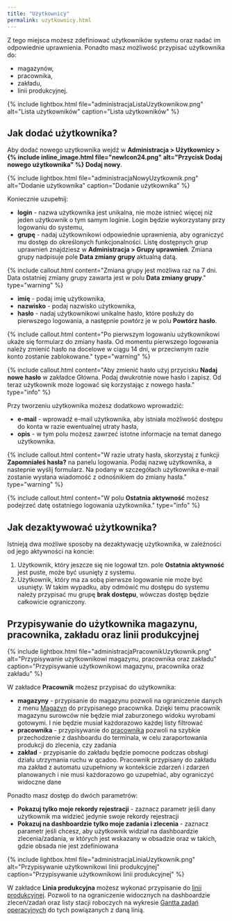 ```yaml
---
title: "Użytkownicy"
permalink: uzytkownicy.html 
---
```


Z tego miejsca możesz zdefiniować użytkowników systemu oraz nadać im odpowiednie uprawnienia. Ponadto masz możliwość przypisać użytkownika do:

- magazynów,
- pracownika,
- zakładu,
- linii produkcyjnej.

{% include lightbox.html file="administracjaListaUzytkownikow.png" alt="Lista użytkowników" caption="Lista użytkowników" %}

## Jak dodać użytkownika?

Aby dodać nowego uzytkownika wejdź w **Administracja > Użytkownicy > {% include inline_image.html file="newIcon24.png" alt="Przycisk Dodaj nowego użytkownika" %} Dodaj nowy**.
  
{% include lightbox.html file="administracjaNowyUzytkownik.png" alt="Dodanie użytkownika" caption="Dodanie użytkownika" %}

Koniecznie uzupełnij:
- **login** - nazwa użytkownika jest unikalna, nie może istnieć więcej niż jeden użytkownik o tym samym loginie. Login będzie wykorzystany przy logowaniu do systemu,
- **grupę** - nadaj użytkownikowi odpowiednie uprawnienia, aby ograniczyć mu dostęp do określonych funkcjonalności. Listę dostępnych grup uprawnień znajdziesz w **Administracja > Grupy uprawnień**. Zmiana grupy nadpisuje pole **Data zmiany grupy** aktualną datą.

{% include callout.html content="Zmiana grupy jest możliwa raz na 7 dni. Data ostatniej zmiany grupy zawarta jest w polu **Data zmiany grupy**." type="warning" %}

- **imię** - podaj imię użytkownika,
- **nazwisko** - podaj nazwisko użytkownika,
- **hasło** - nadaj użytkownikowi unikalne hasło, które posłuży do pierwszego logowania, a następnie powtórz je w polu **Powtórz hasło**.

{% include callout.html content="Po pierwszym logowaniu użytkownikowi ukaże się formularz do zmiany hasła. Od momentu pierwszego logowania należy zmienić hasło na docelowe w ciągu 14 dni, w przeciwnym razie konto zostanie zablokowane." type="warning" %}

{% include callout.html content="Aby zmienić hasło użyj przycisku **Nadaj nowe hasło** w zakładce Główna. Podaj dwukrotnie nowe hasło i zapisz. Od teraz użytkownik może logować się korzystając z nowego hasła." type="info" %} 


Przy tworzeniu użytkownika możesz dodatkowo wprowadzić:
- **e-mail** - wprowadź e-mail użytkownika, aby istniała możliwość dostępu do konta w razie ewentualnej utraty hasła,
- **opis** - w tym polu możesz zawrzeć istotne informacje na temat danego użytkownika.

{% include callout.html content="W razie utraty hasła, skorzystaj z funkcji **Zapomniałeś hasła?** na panelu logowania. Podaj nazwę użytkownika, a nastepnie wyślij formularz. Na podany w szczegółach użytkownika e-mail zostanie wysłana wiadomość z odnośnikiem do zmiany hasła." type="warning" %}

{% include callout.html content="W polu **Ostatnia aktywność** możesz podejrzeć datę ostatniego logowania użytkownika." type="info" %} 

## Jak dezaktywować użytkownika?

Istnieją dwa możliwe sposoby na dezaktywację użytkownika, w zależności od jego aktywności na koncie:

1. Użytkownik, który jeszcze się nie logował tzn. pole **Ostatnia aktywność** jest puste, może być usunięty z systemu. 
2. Użytkownik, który ma za sobą pierwsze logowanie nie może być usunięty. W takim wypadku, aby odmówić mu dostępu do systemu należy przypisać mu grupę **brak dostępu**, wówczas dostęp będzie całkowicie ograniczony.


## Przypisywanie do użytkownika magazynu, pracownika, zakładu oraz linii produkcyjnej

{% include lightbox.html file="administracjaPracownikUzytkownik.png" alt="Przypisywanie użytkownikowi magazynu, pracownika oraz zakładu" caption="Przypisywanie użytkownikowi magazynu, pracownika oraz zakładu" %}

W zakładce **Pracownik** możesz przypisać do użytkownika:

- **magazyny** - przypisanie do magazynu pozwoli na ograniczenie danych z menu [Magazyn](/magazyny) do przypisanego pracownika. Dzięki temu pracownik magazynu surowców nie będzie miał zaburzonego widoku wyrobami gotowymi. I nie będzie musiał każdorazowo każdej listy filtrować
- **pracownika** - przypisywanie do [pracownika](/pracownicy) pozwoli na szybkie przechodzenie z dashboardu do terminala, w celu zaraportowania produkcji do zlecenia, czy zadania
- **zakład** - przypisanie do zakładu będzie pomocne podczas obsługi działu utrzymania ruchu w qcadoo. Pracownik przypisany do zakładu ma zakład z automatu uzupełniony w kontekście zdarzeń i zdarzeń planowanych i nie musi każdorazowo go uzupełniać, aby ograniczyć widoczne dane

Ponadto masz dostęp do dwóch parametrów:

- **Pokazuj tylko moje rekordy rejestracji** - zaznacz parametr jeśli dany użytkownik ma widzieć jedynie swoje rekordy rejestracji
- **Pokazuj na dashboardzie tylko moje zadania i zlecenia** - zaznacz parametr jeśli chcesz, aby użytkownik widział na dashboardzie zlecenia/zadania, w których jest wskazany w obsadzie oraz w takich, gdzie obsada nie jest zdefiniowana

{% include lightbox.html file="administracjaLiniaUzytkownik.png" alt="Przypisywanie użytkownikowi linii produkcyjnej" caption="Przypisywanie użytkownikowi linii produkcyjnej" %}

W zakładce **Linia produkcyjna** możesz wykonać przypisanie do [linii produkcyjnej](/linie-produkcyjne). Pozwoli to na ograniczenie widocznych na dashboardzie zleceń/zadań oraz listy stacji roboczych na wykresie [Gantta zadań operacyjnych](/gantt-zadan-operacyjnych) do tych powiązanych z daną linią.


